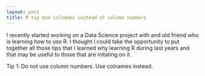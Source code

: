 ```yaml
---
layout: post
title: R tip Use colnames instead of column numbers
---
```


I recently started working on a Data Science project with and old friend
who is learning how to use R. I thought I could take the opportunity to 
put together all those tips that I learned why learning R during last years
and that may be useful to those that are initating on it.

Tip 1: Do not use column numbers. Use colnames instead.



